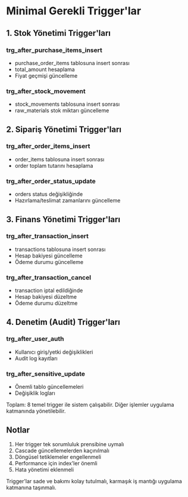 # Minimal Gerekli Trigger'lar

## 1. Stok Yönetimi Trigger'ları

### trg_after_purchase_items_insert
- purchase_order_items tablosuna insert sonrası
- total_amount hesaplama
- Fiyat geçmişi güncelleme

### trg_after_stock_movement
- stock_movements tablosuna insert sonrası
- raw_materials stok miktarı güncelleme

## 2. Sipariş Yönetimi Trigger'ları

### trg_after_order_items_insert
- order_items tablosuna insert sonrası
- order toplam tutarını hesaplama

### trg_after_order_status_update
- orders status değişikliğinde
- Hazırlama/teslimat zamanlarını güncelleme

## 3. Finans Yönetimi Trigger'ları

### trg_after_transaction_insert
- transactions tablosuna insert sonrası
- Hesap bakiyesi güncelleme
- Ödeme durumu güncelleme

### trg_after_transaction_cancel
- transaction iptal edildiğinde
- Hesap bakiyesi düzeltme
- Ödeme durumu düzeltme

## 4. Denetim (Audit) Trigger'ları

### trg_after_user_auth
- Kullanıcı giriş/yetki değişiklikleri
- Audit log kayıtları

### trg_after_sensitive_update
- Önemli tablo güncellemeleri
- Değişiklik logları

Toplam: 8 temel trigger ile sistem çalışabilir. Diğer işlemler uygulama katmanında yönetilebilir.

## Notlar

1. Her trigger tek sorumluluk prensibine uymalı
2. Cascade güncellemelerden kaçınılmalı  
3. Döngüsel tetiklemeler engellenmeli
4. Performance için index'ler önemli
5. Hata yönetimi eklenmeli

Trigger'lar sade ve bakımı kolay tutulmalı, karmaşık iş mantığı uygulama katmanına taşınmalı.
